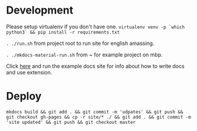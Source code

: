 # Development

Please setup virtualenv if you don't have one. 
``
virtualenv venv -p `which python3` && pip install -r requirements.txt
``

``. ./run.sh`` from project root to run site for english amassing.

``. ./mkdocs-material-run.sh`` from ~ for example project on mbp.

Click [here](https://github.com/PharrellWANG/mkdocs-material) and run the example docs site for info
about how to write docs and use extension.

# Deploy

``
mkdocs build && git add . && git commit -m 'udpates' && git push && git checkout gh-pages && cp -r site/* ./ && git add . && git commit -m 'site updated' && git push && git checkout master
``